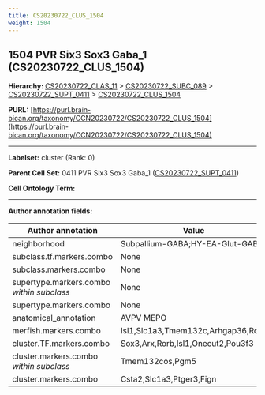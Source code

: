 ```yaml
---
title: CS20230722_CLUS_1504
weight: 1504
---
```

## 1504 PVR Six3 Sox3 Gaba_1 (CS20230722_CLUS_1504)
<b>Hierarchy: </b>
[CS20230722_CLAS_11](../CS20230722_CLAS_11) >
[CS20230722_SUBC_089](../CS20230722_SUBC_089) >
[CS20230722_SUPT_0411](../CS20230722_SUPT_0411) >
[CS20230722_CLUS_1504](../CS20230722_CLUS_1504)

**PURL:** [https://purl.brain-bican.org/taxonomy/CCN20230722/CS20230722_CLUS_1504](https://purl.brain-bican.org/taxonomy/CCN20230722/CS20230722_CLUS_1504)

---


**Labelset:** cluster (Rank: 0)

**Parent Cell Set:** 0411 PVR Six3 Sox3 Gaba_1 ([CS20230722_SUPT_0411](../CS20230722_SUPT_0411))



**Cell Ontology Term:** 

[MARKER GENES.]: #


---

[TRANSFERRED ANNOTATIONS.]: #


[AUTHOR ANNOTATION FIELDS.]: #


**Author annotation fields:**

| Author annotation | Value |
|-------------------|-------|
|neighborhood|Subpallium-GABA;HY-EA-Glut-GABA|
|subclass.tf.markers.combo|None|
|subclass.markers.combo|None|
|supertype.markers.combo _within subclass_|None|
|supertype.markers.combo|None|
|anatomical_annotation|AVPV MEPO|
|merfish.markers.combo|Isl1,Slc1a3,Tmem132c,Arhgap36,Rorb|
|cluster.TF.markers.combo|Sox3,Arx,Rorb,Isl1,Onecut2,Pou3f3|
|cluster.markers.combo _within subclass_|Tmem132cos,Pgm5|
|cluster.markers.combo|Csta2,Slc1a3,Ptger3,Fign|
